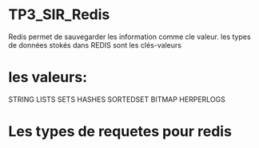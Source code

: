 # TP3_SIR_Redis
Redis permet de sauvegarder les information comme cle valeur.
les types de données stokés dans REDIS sont les clés-valeurs
# les valeurs:
STRING 
LISTS
SETS
HASHES
SORTEDSET
BITMAP
HERPERLOGS
# Les types de requetes pour redis
